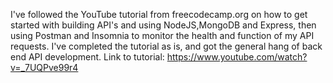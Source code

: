 I've followed the YouTube tutorial from freecodecamp.org on how to get started with building API's
and using NodeJS,MongoDB and Express, then using Postman and Insomnia to monitor the health and
function of my API requests. I've completed the tutorial as is, and got the general hang of back end API development.
Link to tutorial: https://www.youtube.com/watch?v=_7UQPve99r4
